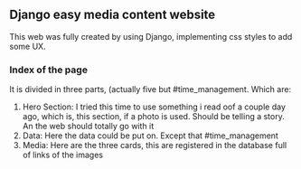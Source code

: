 ## Django easy media content website
This web was fully created by using Django, implementing css styles to add some UX. 
### Index of the page
It is divided in three parts, (actually five but #time_management. Which are:
1. Hero Section: I tried this time to use something i read oof a couple day ago, which is, this section, if a photo is used. Should be telling a story. An the web should totally go with it
2. Data: Here the data could be put on. Except that #time_management
3. Media: Here are the three cards, this are registered in the database full of links of the images 
